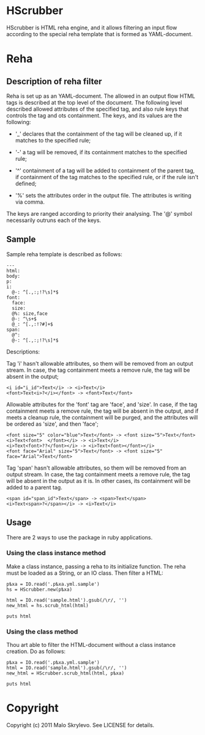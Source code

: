 # HScrubber

HScrubber is HTML reha engine, and it allows filtering an input flow according to the special reha template that is formed as YAML-document.

# Reha
## Description of reha filter

Reha is set up as an YAML-document. The allowed in an output flow HTML tags is described at the top level of the document. The following level described allowed attributes of the specified tag, and also rule keys that controls the tag and ots containment. The keys, and its values are the following:

 * '_' declares that the containment of the tag will be cleaned up, if it matches to the specified rule;

 * '-' a tag will be removed, if its containment matches to the specified rule;

 * '^' containment of a tag will be added to containment of the parent tag, if containment of the tag matches to the specified rule, or if the rule isn't defined;

 * '%' sets the attributes order in the output file. The attributes is writing via comma.

The keys are ranged according to priority their analysing. The '@' symbol necessarily outruns each of the keys.

## Sample

Sample reha template is described as follows:

    ---
    html:
    body:
    p:
    i:
      @-: ^[.,:;!?\s]*$
    font:
      face:
      size:
      @%: size,face
      @-: ^\s+$
      @_: ^[.,:!?#]+$
    span:
      @^:
      @-: ^[.,:;!?\s]*$
    
Descriptions:

Tag 'i' hasn't allowable attributes, so them will be removed from an output stream. In case, the tag containment meets a remove rule, the tag will be absent in the output;


    <i id="i_id">Text</i> -> <i>Text</i>
    <font>Text<i>?</i></font> -> <font>Text</font>

Allowable attributes for the 'font' tag are 'face', and 'size'. In case, if the tag containment meets a remove rule, the tag will be absent in the output, and if meets a cleanup rule, the containment will be purged, and the attributes will be ordered as 'size', and then 'face';

    <font size="5" color="blue">Text</font> -> <font size="5">Text</font>
    <i>Text<font>  </font></i> -> <i>Text</i>
    <i>Text<font>??</font></i> -> <i>Text<font></font></i>
    <font face="Arial" size="5">Text</font> -> <font size="5" face="Arial">Text</font>

Tag 'span' hasn't allowable attributes, so them will be removed from an output stream. In case, the tag containment meets a remove rule, the tag will be absent in the output as it is. In other cases, its containment will be added to a parent tag.

    <span id="span_id">Text</span> -> <span>Text</span>
    <i>Text<span>?</span></i> -> <i>Text</i>

## Usage
There are 2 ways to use the package in ruby applications.

### Using the class instance method
Make a class instance, passing a reha to its initialize function. The reha must be loaded as a String, or an IO class. Then filter a HTML:

    рѣха = IO.read('.рѣха.yml.sample')
    hs = HScrubber.new(рѣха)

    html = IO.read('sample.html').gsub(/\r/, '')
    new_html = hs.scrub_html(html)

    puts html

### Using the class method
Thou art able to filter the HTML-document without a class instance creation. Do as follows:

    рѣха = IO.read('.рѣха.yml.sample')
    html = IO.read('sample.html').gsub(/\r/, '')
    new_html = HScrubber.scrub_html(html, рѣха)

    puts html

# Copyright
Copyright (c) 2011 Malo Skrylevo. See LICENSE for details.

